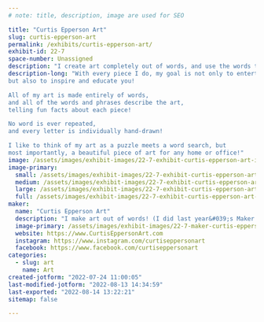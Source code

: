 ```yaml
---
# note: title, description, image are used for SEO

title: "Curtis Epperson Art"
slug: curtis-epperson-art
permalink: /exhibits/curtis-epperson-art/
exhibit-id: 22-7
space-number: Unassigned
description: "I create art completely out of words, and use the words that tell the story of the art!"
description-long: "With every piece I do, my goal is not only to entertain you,
but also to inspire and educate you!

All of my art is made entirely of words,
and all of the words and phrases describe the art,
telling fun facts about each piece!

No word is ever repeated,
and every letter is individually hand-drawn!

I like to think of my art as a puzzle meets a word search, but
most importantly, a beautiful piece of art for any home or office!"
image: /assets/images/exhibit-images/22-7-exhibit-curtis-epperson-art-img-1659-large.jpg
image-primary: 
  small: /assets/images/exhibit-images/22-7-exhibit-curtis-epperson-art-img-1659-small.jpg
  medium: /assets/images/exhibit-images/22-7-exhibit-curtis-epperson-art-img-1659-medium.jpg
  large: /assets/images/exhibit-images/22-7-exhibit-curtis-epperson-art-img-1659-large.jpg
  full: /assets/images/exhibit-images/22-7-exhibit-curtis-epperson-art-img-1659-full.jpg
maker: 
  name: "Curtis Epperson Art"
  description: "I make art out of words! (I did last year&#039;s Maker Faire logo, but I did it under the name Tyled Art. I have started going by my name instead, Curtis Epperson Art.)"
  image-primary: /assets/images/exhibit-images/22-7-maker-curtis-epperson-art-ce-art-logo-black-medium.png
  website: https://www.CurtisEppersonArt.com
  instagram: https://www.instagram.com/curtiseppersonart
  facebook: https://www.facebook.com/curtiseppersonart
categories: 
  - slug: art
    name: Art
created-jotform: "2022-07-24 11:00:05"
last-modified-jotform: "2022-08-13 14:34:59"
last-exported: "2022-08-14 13:22:21"
sitemap: false

---
```

